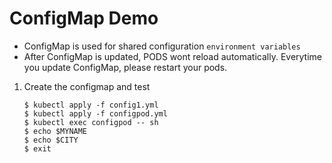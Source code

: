 # ConfigMap Demo

* ConfigMap is used for shared configuration `environment variables`
* After ConfigMap is updated, PODS wont reload automatically. Everytime you update ConfigMap, please restart your pods.

1.  Create the configmap and test

    ```
    $ kubectl apply -f config1.yml
    $ kubectl apply -f configpod.yml
    $ kubectl exec configpod -- sh
    $ echo $MYNAME
    $ echo $CITY
    $ exit
    ```